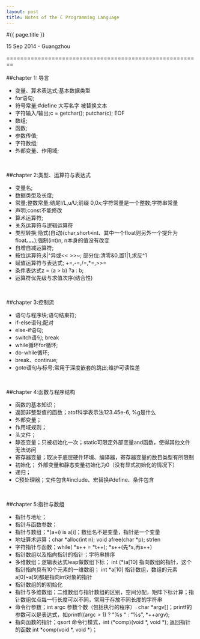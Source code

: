 ```yaml
---
layout: post
title: Notes of the C Programming Language
---
```


#{{ page.title }}  
<p class="meta">15 Sep 2014 - Guangzhou</p> 

========================================================   
<br>
##chapter 1: 导言
* 变量、算术表达式;基本数据类型
* for语句;
* 符号常量;#define 大写名字 被替换文本
* 字符输入/输出;c = getchar(); putchar(c); EOF
* 数组;
* 函数;
* 参数传值;
* 字符数组;
* 外部变量、作用域;  
<br>

##chapter 2:类型、运算符与表达式
* 变量名;
* 数据类型及长度;
* 常量;整数常量;结尾l/L,u/U;前缀 0,0x;字符常量是一个整数;字符串常量
* 声明;const不能修改
* 算术运算符;
* 关系运算符与逻辑运算符
* 类型转换;隐式(自动)(char,short￫int、其中一个float则另外一个提升为float。。。);强制(int)n, n本身的值没有改变
* 自增自减运算符;
* 按位运算符;&|^异或<< >>~; 部分位:清零&0,置1|1,求反^1
* 赋值运算符与表达式; +=,-=,/=,*=,>>=
* 条件表达式z = (a > b) ?a : b;
* 运算符优先级与求值次序(结合性)  
<br>

##chapter 3:控制流
* 语句与程序块;语句结束符; 
* if-else语句;配对
* else-if语句;
* switch语句; break
* while循环for循环;
* do-while循环;
* break、continue;
* goto语句与标号;常用于深度嵌套的跳出;维护可读性差  
<br>

##chapter 4:函数与程序结构
* 函数的基本知识；
* 返回非整型值的函数；atof科学表示法123.45e-6, %g是什么
* 外部变量；
* 作用域规则；
* 头文件；
* 静态变量；只被初始化一次；static可限定外部变量and函数，使得其他文件无法访问
* 寄存器变量；取决于底层硬件环境、编译器，寄存器变量的数目类型有所限制
* 初始化； 外部变量和静态变量初始化为0（没有显式初始化的情况下）
* 递归；
* C预处理器；文件包含#include、宏替换#define、条件包含   
<br>

##chapter 5:指针与数组
*  指针与地址；
*  指针与函数参数；
*  指针与数组；\*(a+i) is a[i]；数组名不是变量，指针是一个变量
*  地址算术运算；char *alloc(int n); void afree(char \*p); strlen 
*  字符指针与函数；while( \*s++ = \*t++);  \*s++(先\*s,再s++)
*  指针数组以及指向指针的指针；字符串排序
*  多维数组；逻辑表达式leap做数组下标； int (\*)a[10] 指向数组的指针，这个指针指向具有10个元素的一维数组； int \*a[10] 指针数组，数组的元素a[0]~a[9]都是指向int对象的指针
*  指针数组的的初始化
*  指针与多维数组；二维数组与指针数组的区别，空间分配，矩阵下标计算；指针数组优点每一行长度可以不同，常用于存放不同长度的字符串
*  命令行参数；int argc 参数个数（包括执行的程序）. char \*argv[]；printf的参数可以是表达式，如printf((argc > 1) ? “%s “ : “%s”, \*++argv);
*  指向函数的指针；qsort 命令行模式，int (\*comp)(void \*, void \*); 返回指针的函数 int \*comp(void \*, void \*)；
